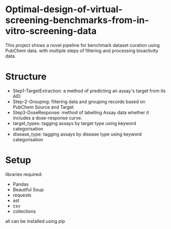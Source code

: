 # Optimal-design-of-virtual-screening-benchmarks-from-in-vitro-screening-data
This project shows a novel pipeline for benchmark dataset curation using PubChem data. with multiple steps of filtering and processing bioactivity data. 
# Structure
- Step1-TargetExtraction: a method of predicting an assay's target from its AID
- Step-2-Grouping: filtering data and grouping records based on PubChem Source and Target
- Step3-DoseResponse: method of labelling Assay data whether it includes a dose-response curve.
- target_types: tagging assays by target type using keyword categorisation
- disease_type: tagging assays by disease type using keyword categorisation
# Setup 
libraries required:
- Pandas 
- Beautiful Soup 
- requests
- ast
- csv
- collections 

all can be installed using pip 

